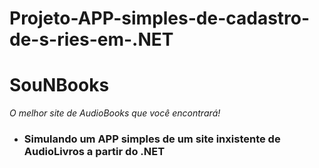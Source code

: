 # Projeto-APP-simples-de-cadastro-de-s-ries-em-.NET
# SouNBooks

_O melhor site de AudioBooks que você encontrará!_

- ### Simulando um APP simples de um site inxistente de AudioLivros a partir do .NET
